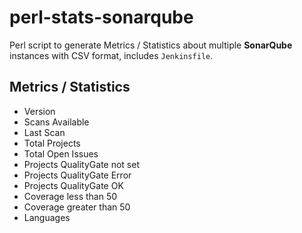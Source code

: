 # perl-stats-sonarqube

Perl script to generate Metrics / Statistics about multiple **SonarQube** instances with CSV format, includes `Jenkinsfile`.

## Metrics / Statistics
- Version
- Scans Available
- Last Scan
- Total Projects
- Total Open Issues
- Projects QualityGate not set
- Projects QualityGate Error
- Projects QualityGate OK
- Coverage less than 50
- Coverage greater than 50
- Languages
